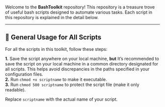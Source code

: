 
Welcome to the **BashToolkit** repository! This repository is a treasure trove of useful bash scripts designed to automate various tasks. Each script in this repository is explained in the detail below.

---
## 📝 General Usage for All Scripts

For all the scripts in this toolkit, follow these steps:

**1.** Save the script anywhere on your local machine, **but** It’s recommended to save the script on your local machine
in a common directory designated for all scripts. This helps avoid discrepancies in the paths specified in your 
configuration files.<br>
**2.** Run `chmod +x scriptname` to make it executable.<br>
**3.** Run `chmod 500 scriptname` to protect the script file (make it only readable).

Replace `scriptname` with the actual name of your script.

